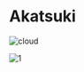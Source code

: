# Akatsuki
![cloud](https://github.com/omkar7075/Akatsuki/assets/91741647/77b5f1b0-ce98-4c98-ad16-d7b0864dcfb6)


![1](https://github.com/omkar7075/Akatsuki/assets/91741647/01757ebd-2aaa-495f-aa02-09dbf2ecda98)
